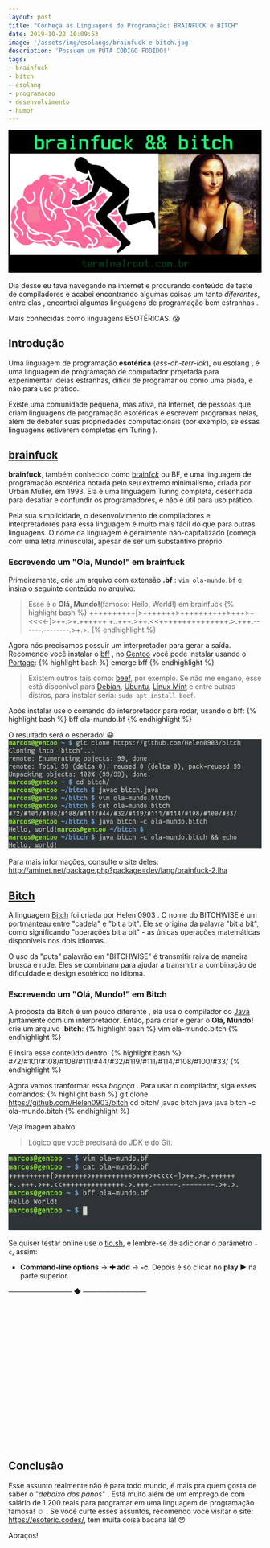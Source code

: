 ```yaml
---
layout: post
title: "Conheça as Linguagens de Programação: BRAINFUCK e BITCH"
date: 2019-10-22 10:09:53
image: '/assets/img/esolangs/brainfuck-e-bitch.jpg'
description: 'Possuem um PUTA CÓDIGO FODIDO!'
tags:
- brainfuck
- bitch
- esolang
- programacao
- desenvolvimento
- humor
---
```


[![BRAINFUCK e BITCH](/assets/img/esolangs/brainfuck-e-bitch.jpg)](/assets/img/esolangs/brainfuck-e-bitch.jpg)

Dia desse eu tava navegando na internet e procurando conteúdo de teste de compiladores e acabei encontrando algumas coisas um tanto *diferentes*, entre elas , encontrei algumas linguagens de programação bem estranhas .

Mais conhecidas como linguagens ESOTÉRICAS. 😱

## Introdução

Uma linguagem de programação **esotérica** (*ess-oh-terr-ick*), ou esolang , é uma linguagem de programação de computador projetada para experimentar idéias estranhas, difícil de programar ou como uma piada, e não para uso prático.

Existe uma comunidade pequena, mas ativa, na Internet, de pessoas que criam linguagens de programação esotéricas e escrevem programas nelas, além de debater suas propriedades computacionais (por exemplo, se essas linguagens estiverem completas em Turing ).

## [brainfuck](http://aminet.net/package.php?package=dev/lang/brainfuck-2.lha)

**brainfuck**, também conhecido como [brainf*ck*](https://esolangs.org/wiki/Brainfuck) ou BF, é uma linguagem de programação esotérica notada pelo seu extremo minimalismo, criada por Urban Müller, em 1993. Ela é uma linguagem Turing completa, desenhada para desafiar e confundir os programadores, e não é útil para uso prático. 

Pela sua simplicidade, o desenvolvimento de compiladores e interpretadores para essa linguagem é muito mais fácil do que para outras linguagens. O nome da linguagem é geralmente não-capitalizado (começa com uma letra minúscula), apesar de ser um substantivo próprio.

<!-- RETANGULO LARGO -->
<script async src="https://pagead2.googlesyndication.com/pagead/js/adsbygoogle.js"></script>
<!-- Informat -->
<ins class="adsbygoogle"
style="display:block"
data-ad-client="ca-pub-2838251107855362"
data-ad-slot="2327980059"
data-ad-format="auto"
data-full-width-responsive="true"></ins>
<script>
(adsbygoogle = window.adsbygoogle || []).push({});
</script> 

### Escrevendo um "Olá, Mundo!" em brainfuck

Primeiramente, crie um arquivo com extensão **.bf** : `vim ola-mundo.bf` e insira o seguinte conteúdo no arquivo:
> Esse é o **Olá, Mundo!**(famoso: Hello, World!) em brainfuck
{% highlight bash %}
++++++++++[>+++++++>++++++++++>+++>+<<<<-]>++.>+.++++++
+..+++.>++.<<+++++++++++++++.>.+++.------.--------.>+.>.
{% endhighlight %}

Agora nós precisamos possuir um interpretador para gerar a saída. Recomendo você instalar o [bff](https://github.com/apankrat/bff) , no [Gentoo](https://terminalroot.com.br/2017/05/como-instalar-o-gentoo.html) você pode instalar usando o [Portage](https://wiki.gentoo.org/wiki/Portage):
{% highlight bash %}
emerge bff
{% endhighlight %}

> Existem outros tais como: [beef](https://github.com/andreabolognani/beef), por exemplo. Se não me engano, esse está disponível para [Debian](https://terminalroot.com.br/2017/09/como-instalar-o-debian-remotamente-via-ssh.html), [Ubuntu](https://terminalroot.com.br/2018/10/como-instalar-o-funtoo-pelo-ubuntu-ou-linux-mint.html), [Linux Mint](https://terminalroot.com.br/2019/07/como-customizar-seu-linux-mint-com-i3-polybar-rofi.html) e entre outras distros, para instalar seria: `sudo apt install beef`.

Após instalar use o comando do interpretador para rodar, usando o bff:
{% highlight bash %}
bff ola-mundo.bf
{% endhighlight %}

O resultado será o esperado! 😀
[![brainfuck terminal output](/assets/img/esolangs/bitch.png)](/assets/img/esolangs/brainfuck.png)

Para mais informações, consulte o site deles: <http://aminet.net/package.php?package=dev/lang/brainfuck-2.lha>

## [Bitch](https://github.com/Helen0903/bitch)

A linguagem [Bitch](https://github.com/Helen0903/bitch) foi criada por Helen 0903 . O nome do BITCHWISE é um portmanteau entre "cadela" e "bit a bit". Ele se origina da palavra "bit a bit", como significando "operações bit a bit" - as únicas operações matemáticas disponíveis nos dois idiomas.

O uso da "puta" palavrão em "BITCHWISE" é transmitir raiva de maneira brusca e rude. Eles se combinam para ajudar a transmitir a combinação de dificuldade e design esotérico no idioma.

<!-- RETANGULO LARGO 2 -->
<script async src="//pagead2.googlesyndication.com/pagead/js/adsbygoogle.js"></script>
<ins class="adsbygoogle"
style="display:block; text-align:center;"
data-ad-layout="in-article"
data-ad-format="fluid"
data-ad-client="ca-pub-2838251107855362"
data-ad-slot="8549252987"></ins>
<script>
(adsbygoogle = window.adsbygoogle || []).push({});
</script>

### Escrevendo um "Olá, Mundo!" em Bitch

A proposta da Bitch é um pouco diferente , ela usa o compilador do [Java](https://terminalroot.com.br/2019/10/jython-a-linguagem-que-mistura-java-com-python.html) juntamente com um interpretador. Então, para criar e gerar o **Olá, Mundo!** crie um arquivo **.bitch**:
{% highlight bash %}
vim ola-mundo.bitch
{% endhighlight %}

E insira esse conteúdo dentro:
{% highlight bash %}
#72/#101/#108/#108/#111/#44/#32/#119/#111/#114/#108/#100/#33/
{% endhighlight %}

Agora vamos tranformar essa *bagaça* . Para usar o compilador, siga esses comandos:
{% highlight bash %}
git clone https://github.com/Helen0903/bitch
cd bitch/
javac bitch.java
java bitch -c ola-mundo.bitch
{% endhighlight %}

Veja imagem abaixo:
> Lógico que você precisará do JDK e do Git.

[![bitch terminal output](/assets/img/esolangs/brainfuck.png)](/assets/img/esolangs/bitch.png)

Se quiser testar online use o [tio.sh](https://tio.run/#bitch), e lembre-se de adicionar o parâmetro `-c`, assim:
+ **Command-line options** → **✚ add** → **-c**. Depois é só clicar no **play ▶️**  na parte superior.

————————— ◆ —————————

<!-- QUADRADO -->
<script async src="//pagead2.googlesyndication.com/pagead/js/adsbygoogle.js"></script>
<ins class="adsbygoogle"
style="display:inline-block;width:336px;height:280px"
data-ad-client="ca-pub-2838251107855362"
data-ad-slot="5351066970"></ins>
<script>
(adsbygoogle = window.adsbygoogle || []).push({});
</script>

## Conclusão

Esse assunto realmente não é para todo mundo, é mais pra quem gosta de saber o "*debaixo dos panos*" . Está muito além de um emprego de com salário de 1.200 reais para programar em uma linguagem de programação famosa! ☺️  . Se você curte esses assuntos, recomendo você visitar o site: <https://esoteric.codes/>, tem muita coisa bacana lá! 😯

Abraços!
    
